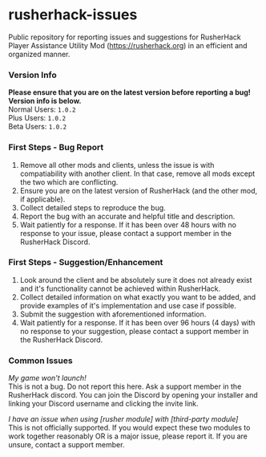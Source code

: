 # rusherhack-issues
Public repository for reporting issues and suggestions for RusherHack Player Assistance Utility Mod (https://rusherhack.org) in an efficient and organized manner.  

### Version Info
**Please ensure that you are on the latest version before reporting a bug! Version info is below.**  
Normal Users: `1.0.2`  
Plus Users: `1.0.2`  
Beta Users: `1.0.2`  

### First Steps - Bug Report

1. Remove all other mods and clients, unless the issue is with compatiability with another client. In that case, remove all mods except the two which are conflicting.
2. Ensure you are on the latest version of RusherHack (and the other mod, if applicable).
3. Collect detailed steps to reproduce the bug.
4. Report the bug with an accurate and helpful title and description.
5. Wait patiently for a response. If it has been over 48 hours with no response to your issue, please contact a support member in the RusherHack Discord.

### First Steps - Suggestion/Enhancement

1. Look around the client and be absolutely sure it does not already exist and it's functionality cannot be achieved within RusherHack.
2. Collect detailed information on what exactly you want to be added, and provide examples of it's implementation and use case if possible.
3. Submit the suggestion with aforementioned information.
4. Wait patiently for a response. If it has been over 96 hours (4 days) with no response to your suggestion, please contact a support member in the RusherHack Discord.

### Common Issues

*My game won't launch!*  
This is not a bug. Do not report this here. Ask a support member in the RusherHack discord. You can join the Discord by opening your installer and linking your Discord username and clicking the invite link.

*I have an issue when using \[rusher module\] with \[third-party module\]*  
This is not officially supported. If you would expect these two modules to work together reasonably OR is a major issue, please report it. If you are unsure, contact a support member.
